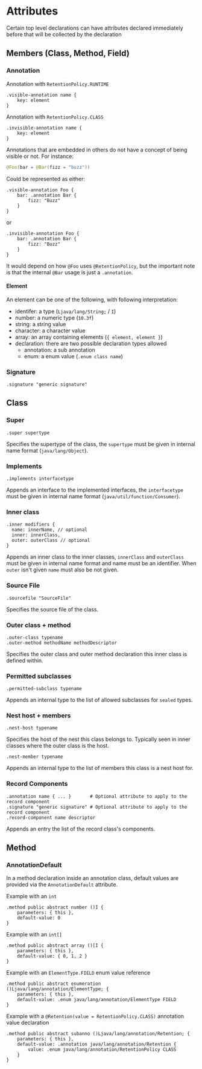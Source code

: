 # Attributes

Certain top level declarations can have attributes declared immediately before that will be collected by the declaration

## Members (Class, Method, Field)

### Annotation

Annotation with `RetentionPolicy.RUNTIME`
```
.visible-annotation name {
    key: element
}
```

Annotation with `RetentionPolicy.CLASS`
```
.invisible-annotation name {
    key: element
}
```

Annotations that are embedded in others do not have a concept of being visible or not.
For instance:
```java
@Foo(bar = @Bar(fizz = "buzz"))
```
Could be represented as either:
```
.visible-annotation Foo {
    bar: .annotation Bar {
        fizz: "Buzz"
    }
}
```
or
```
.invisible-annotation Foo {
    bar: .annotation Bar {
        fizz: "Buzz"
    }
}
```
It would depend on how `@Foo` uses `@RetentionPolicy`, but the important note is that the internal `@Bar` usage is just a `.annotation`.

#### Element
An element can be one of the following, with following interpretation:
- identifer: a type (`Ljava/lang/String;` / `I`)
- number: a numeric type (`10.3f`)
- string: a string value
- character: a character value
- array: an array containing elements (`{ element, element }`)
- declaration: there are two possible declaration types allowed
    - annotation: a sub annotation
    - enum: a enum value (`.enum class name`)

### Signature
```
.signature "generic signature"
```

## Class

### Super
```
.super supertype
```
Specifies the supertype of the class, the `supertype` must be given in internal name format (`java/lang/Object`).

### Implements
```
.implements interfacetype
```
Appends an interface to the implemented interfaces, the `interfacetype` must be given in 
internal name format (`java/util/function/Consumer`). 

### Inner class
```
.inner modifiers {
  name: innerName, // optional
  inner: innerClass,
  outer: outerClass // optional
}
```
Appends an inner class to the inner classes, `innerClass` and `outerClass` must be given in internal name format
and name must be an identifier. When `outer` isn't given `name` must also be not given.

### Source File
```
.sourcefile "SourceFile"
```
Specifies the source file of the class.

### Outer class + method
```
.outer-class typename
.outer-method methodName methodDescriptor
```
Specifies the outer class and outer method declaration this inner class is defined within.

### Permitted subclasses
```
.permitted-subclass typename
```
Appends an internal type to the list of allowed subclasses for `sealed` types.

### Nest host + members
```
.nest-host typename
```
Specifies the host of the nest this class belongs to. Typically seen in inner classes where the outer class is the host.

```
.nest-member typename
```
Appends an internal type to the list of members this class is a nest host for.

### Record Components
```
.annotation name { ... }       # Optional attribute to apply to the record component
.signature "generic signature" # Optional attribute to apply to the record component
.record-component name descriptor
```
Appends an entry the list of the record class's components.

## Method

### AnnotationDefault

In a method declaration inside an annotation class, default values are provided via the `AnnotationDefault` attribute.

Example with an `int`
```
.method public abstract number ()I {
    parameters: { this },
    default-value: 0
}
```

Example with an `int[]`
```
.method public abstract array ()[I {
    parameters: { this },
    default-value: { 0, 1, 2 }
}
```

Example with an `ElementType.FIELD` enum value reference
```
.method public abstract enumeration ()Ljava/lang/annotation/ElementType; {
    parameters: { this },
    default-value: .enum java/lang/annotation/ElementType FIELD
}
```

Example with a `@Retention(value = RetentionPolicy.CLASS)` annotation value declaration
```
.method public abstract subanno ()Ljava/lang/annotation/Retention; {
    parameters: { this },
    default-value: .annotation java/lang/annotation/Retention {
        value: .enum java/lang/annotation/RetentionPolicy CLASS
    }
}
```